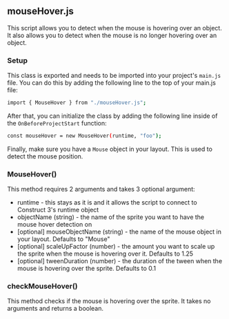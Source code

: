 ## mouseHover.js
This script allows you to detect when the mouse is hovering over an object. It also allows you to detect when the mouse is no longer hovering over an object.

### Setup
This class is exported and needs to be imported into your project's `main.js` file. You can do this by adding the following line to the top of your main.js file:
```sh
import { MouseHover } from "./mouseHover.js";
```
After that, you can initialize the class by adding the following line inside of the `OnBeforeProjectStart` function:
```sh
const mouseHover = new MouseHover(runtime, "foo");
```

Finally, make sure you have a `Mouse` object in your layout. This is used to detect the mouse position.

### MouseHover()
This method requires 2 arguments and takes 3 optional argument:
- runtime - this stays as it is and it allows the script to connect to Construct 3's runtime object
- objectName (string) - the name of the sprite you want to have the mouse hover detection on
- [optional] mouseObjectName (string) - the name of the mouse object in your layout. Defaults to "Mouse"
- [optional] scaleUpFactor (number) - the amount you want to scale up the sprite when the mouse is hovering over it. Defaults to 1.25
- [optional] tweenDuration (number) - the duration of the tween when the mouse is hovering over the sprite. Defaults to 0.1

### checkMouseHover()
This method checks if the mouse is hovering over the sprite. It takes no arguments and returns a boolean.